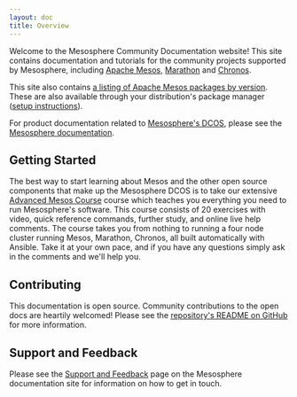 ```yaml
---
layout: doc
title: Overview
---
```


Welcome to the Mesosphere Community Documentation website! This site contains documentation and tutorials for the community projects supported by Mesosphere, including [Apache Mesos](http://mesos.apache.org/), [Marathon](https://github.com/mesosphere/marathon) and [Chronos](https://github.com/mesos/chronos).

This site also contains [a listing of Apache Mesos packages by version](/downloads/mesos). These are also available through your distribution's package manager ([setup instructions](https://mesosphere.com/downloads/)).

For product documentation related to [Mesosphere's DCOS](https://mesosphere.com/learn/), please see the [Mesosphere documentation](http://docs.mesosphere.com).


## Getting Started

The best way to start learning about Mesos and the other open source components that make up the Mesosphere DCOS is to take our extensive [Advanced Mesos Course](/advanced-course/) course which teaches you everything you need to run Mesosphere's software.  This course consists of 20 exercises with video, quick reference commands, further study, and online live help comments.  The course takes you from nothing to running a four node cluster running Mesos, Marathon, Chronos, all built automatically with Ansible.  Take it at your own pace, and if you have any questions simply ask in the comments and we'll help you.


## Contributing

This documentation is open source. Community contributions to the open docs are heartily welcomed! Please see the [repository's README on GitHub](https://github.com/mesosphere/open-docs) for more information.

## Support and Feedback

Please see the [Support and Feedback](https://docs.mesosphere.com/support/) page on the Mesosphere documentation site for information on how to get in touch.
